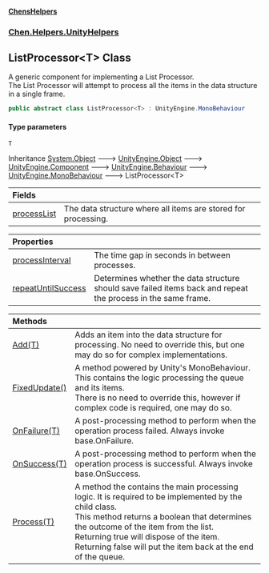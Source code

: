 #### [ChensHelpers](index 'index')
### [Chen.Helpers.UnityHelpers](Chen_Helpers_UnityHelpers 'Chen.Helpers.UnityHelpers')
## ListProcessor&lt;T&gt; Class
A generic component for implementing a List Processor.  
The List Processor will attempt to process all the items in the data structure in a single frame.  
```csharp
public abstract class ListProcessor<T> : UnityEngine.MonoBehaviour
```
#### Type parameters
<a name='Chen_Helpers_UnityHelpers_ListProcessor_T__T'></a>
`T`  
  

Inheritance [System.Object](https://docs.microsoft.com/en-us/dotnet/api/System.Object 'System.Object') &#129106; [UnityEngine.Object](https://docs.microsoft.com/en-us/dotnet/api/UnityEngine.Object 'UnityEngine.Object') &#129106; [UnityEngine.Component](https://docs.microsoft.com/en-us/dotnet/api/UnityEngine.Component 'UnityEngine.Component') &#129106; [UnityEngine.Behaviour](https://docs.microsoft.com/en-us/dotnet/api/UnityEngine.Behaviour 'UnityEngine.Behaviour') &#129106; [UnityEngine.MonoBehaviour](https://docs.microsoft.com/en-us/dotnet/api/UnityEngine.MonoBehaviour 'UnityEngine.MonoBehaviour') &#129106; ListProcessor&lt;T&gt;  

| Fields | |
| :--- | :--- |
| [processList](Chen_Helpers_UnityHelpers_ListProcessor_T__processList 'Chen.Helpers.UnityHelpers.ListProcessor&lt;T&gt;.processList') | The data structure where all items are stored for processing.<br/> |

| Properties | |
| :--- | :--- |
| [processInterval](Chen_Helpers_UnityHelpers_ListProcessor_T__processInterval 'Chen.Helpers.UnityHelpers.ListProcessor&lt;T&gt;.processInterval') | The time gap in seconds in between processes.<br/> |
| [repeatUntilSuccess](Chen_Helpers_UnityHelpers_ListProcessor_T__repeatUntilSuccess 'Chen.Helpers.UnityHelpers.ListProcessor&lt;T&gt;.repeatUntilSuccess') | Determines whether the data structure should save failed items back and repeat the process in the same frame.<br/> |

| Methods | |
| :--- | :--- |
| [Add(T)](Chen_Helpers_UnityHelpers_ListProcessor_T__Add(T) 'Chen.Helpers.UnityHelpers.ListProcessor&lt;T&gt;.Add(T)') | Adds an item into the data structure for processing. No need to override this, but one may do so for complex implementations.<br/> |
| [FixedUpdate()](Chen_Helpers_UnityHelpers_ListProcessor_T__FixedUpdate() 'Chen.Helpers.UnityHelpers.ListProcessor&lt;T&gt;.FixedUpdate()') | A method powered by Unity's MonoBehaviour. This contains the logic processing the queue and its items.<br/>There is no need to override this, however if complex code is required, one may do so.<br/> |
| [OnFailure(T)](Chen_Helpers_UnityHelpers_ListProcessor_T__OnFailure(T) 'Chen.Helpers.UnityHelpers.ListProcessor&lt;T&gt;.OnFailure(T)') | A post-processing method to perform when the operation process failed. Always invoke base.OnFailure.<br/> |
| [OnSuccess(T)](Chen_Helpers_UnityHelpers_ListProcessor_T__OnSuccess(T) 'Chen.Helpers.UnityHelpers.ListProcessor&lt;T&gt;.OnSuccess(T)') | A post-processing method to perform when the operation process is successful. Always invoke base.OnSuccess.<br/> |
| [Process(T)](Chen_Helpers_UnityHelpers_ListProcessor_T__Process(T) 'Chen.Helpers.UnityHelpers.ListProcessor&lt;T&gt;.Process(T)') | A method the contains the main processing logic. It is required to be implemented by the child class.<br/>This method returns a boolean that determines the outcome of the item from the list.<br/>Returning true will dispose of the item. Returning false will put the item back at the end of the queue.<br/> |
